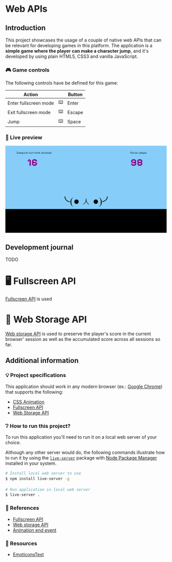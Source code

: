 # Web APIs

## Introduction

This project showcases the usage of a couple of native web APIs that can be relevant for developing games in this platform. The application is a **simple game where the player can make a character jump**, and it's developed by using plain HTML5, CSS3 and vanilla JavaScript.

### 🎮 Game controls

The following controls have be defined for this game:

| Action | | Button |
| --- | --- | --- |
| Enter fullscreen mode | ⌨️ | Enter |
| Exit fullscreen mode | ⌨️ | Escape |
| Jump | ⌨️ | Space |

### 🎦 Live preview

![Game preview](./res/screenshots/game-preview.gif)

## Development journal

TODO

# 🖥️ Fullscreen API

[Fullscreen API](https://developer.mozilla.org/en-US/docs/Web/API/Fullscreen_API) is used

# 💾 Web Storage API

[Web storage API](https://developer.mozilla.org/en-US/docs/Web/API/Web_Storage_API) is used to preserve the player's score in the current browser' session as well as the accumulated score across all sessions so far.

## Additional information

### 💡 Project specifications

This application should work in any modern browser (ex.: [Google Chrome](https://www.google.com/chrome/)) that supports the following:

- [CSS Animation](https://caniuse.com/css-animation)
- [Fullscreen API](https://caniuse.com/fullscreen)
- [Web Storage API](https://caniuse.com/namevalue-storage)

### ❔ How to run this project?

To run this application you'll need to run it on a local web server of your choice.

Although any other server would do, the following commands illustrate how to run it by using the [`live-server`](https://www.npmjs.com/package/live-server) package with [Node Package Manager](https://nodejs.org/en) installed in your system.

```bash
# Install local web server to use
$ npm install live-server -g

# Run application in local web server
$ live-server .
```

### 🔗 References

- [Fullscreen API](https://developer.mozilla.org/en-US/docs/Web/API/Fullscreen_API)
- [Web storage API](https://developer.mozilla.org/en-US/docs/Web/API/Web_Storage_API)
- [Animation end event](https://developer.mozilla.org/en-US/docs/Web/API/Element/animationend_event)

### 🎨 Resources

- [EmoticonsText](https://www.emoticonstext.com/)